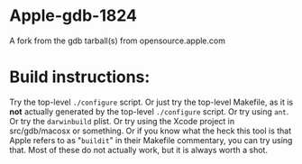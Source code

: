 Apple-gdb-1824
==============

A fork from the gdb tarball(s) from opensource.apple.com

Build instructions:
==================

Try the top-level `./configure` script.
Or just try the top-level Makefile, as it is **not** actually generated by the top-level `./configure` script.
Or try using `ant`.
Or try the `darwinbuild` plist.
Or try using the Xcode project in src/gdb/macosx or something.
Or if you know what the heck this tool is that Apple refers to as "`buildit`" in their Makefile commentary, you can try using that.
Most of these do not actually work, but it is always worth a shot.

